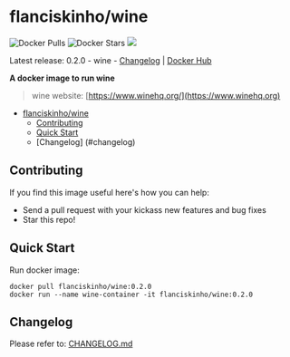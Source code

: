 # flanciskinho/wine

![Docker Pulls](https://img.shields.io/docker/pulls/flanciskinho/wine.svg)
![Docker Stars](https://img.shields.io/docker/stars/flanciskinho/wine.svg)
![](https://images.microbadger.com/badges/image/flanciskinho/wine.svg)

Latest release: 0.2.0 - wine - [Changelog](CHANGELOG.md) | [Docker Hub](https://hub.docker.com/r/flanciskinho/wine)

**A docker image to run wine**

> wine website: [https://www.winehq.org/](https://www.winehq.org)

- [flanciskinho/wine](#flanciskinhowine)
	- [Contributing](#contributing)
	- [Quick Start](#quick-start)
	- [Changelog] (#changelog)

## Contributing
If you find this image useful here's how you can help:

- Send a pull request with your kickass new features and bug fixes
- Star this repo!

## Quick Start

Run docker image:

	docker pull flanciskinho/wine:0.2.0
	docker run --name wine-container -it flanciskinho/wine:0.2.0

## Changelog

Please refer to: [CHANGELOG.md](CHANGELOG.md)
